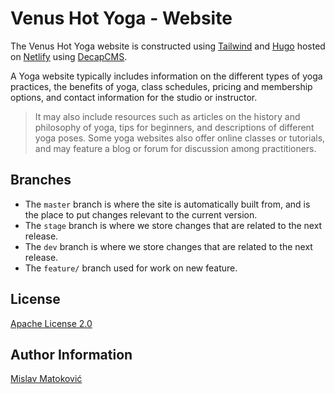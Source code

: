 # Venus Hot Yoga - Website

The Venus Hot Yoga website is constructed using [Tailwind](https://tailwindcss.com/) and [Hugo](https://gohugo.io/) hosted on [Netlify](https://www.netlify.com/) using [DecapCMS](https://decapcms.org/).

A Yoga website typically includes information on the different types of yoga practices, the benefits of yoga, class schedules, pricing and membership options, and contact information for the studio or instructor.  

> It may also include resources such as articles on the history and philosophy of yoga, tips for beginners, and descriptions of different yoga poses. Some yoga websites also offer online classes or tutorials, and may feature a blog or forum for discussion among practitioners.

## Branches

* The `master` branch is where the site is automatically built from, and is the place to put changes relevant to the current version.
* The `stage` branch is where we store changes that are related to the next release.
* The `dev` branch is where we store changes that are related to the next release.
* The `feature/` branch used for work on new feature.

## License

[Apache License 2.0](LICENSE)

## Author Information

[Mislav Matoković](https://github.com/mmatokovic)